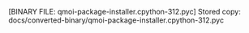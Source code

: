 [BINARY FILE: qmoi-package-installer.cpython-312.pyc]
Stored copy: docs/converted-binary/qmoi-package-installer.cpython-312.pyc
